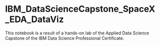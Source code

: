 # IBM_DataScienceCapstone_SpaceX_EDA_DataViz

This notebook is a result of a hands-on lab of the Applied Data Science Capstone of the IBM Data Science Professional Certificate.
